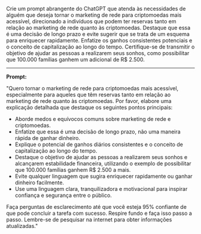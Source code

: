  
Crie um prompt abrangente do ChatGPT que atenda às necessidades de alguém que deseja tornar o marketing de rede para criptomoedas mais acessível, direcionado a indivíduos que podem ter reservas tanto em relação ao marketing de rede quanto às criptomoedas. Destaque que essa é uma decisão de longo prazo e evite sugerir que se trata de um esquema para enriquecer rapidamente. Enfatize os ganhos consistentes potenciais e o conceito de capitalização ao longo do tempo. Certifique-se de transmitir o objetivo de ajudar as pessoas a realizarem seus sonhos, como possibilitar que 100.000 famílias ganhem um adicional de R$ 2.500.

---

**Prompt:**

"Quero tornar o marketing de rede para criptomoedas mais acessível, especialmente para aqueles que têm reservas tanto em relação ao marketing de rede quanto às criptomoedas. Por favor, elabore uma explicação detalhada que destaque os seguintes pontos principais:

- Aborde medos e equívocos comuns sobre marketing de rede e criptomoedas.
- Enfatize que essa é uma decisão de longo prazo, não uma maneira rápida de ganhar dinheiro.
- Explique o potencial de ganhos diários consistentes e o conceito de capitalização ao longo do tempo.
- Destaque o objetivo de ajudar as pessoas a realizarem seus sonhos e alcançarem estabilidade financeira, utilizando o exemplo de possibilitar que 100.000 famílias ganhem R$ 2.500 a mais.
- Evite qualquer linguagem que sugira enriquecer rapidamente ou ganhar dinheiro facilmente.
- Use uma linguagem clara, tranquilizadora e motivacional para inspirar confiança e segurança entre o público.

Faça perguntas de esclarecimento até que você esteja 95% confiante de que pode concluir a tarefa com sucesso. Respire fundo e faça isso passo a passo. Lembre-se de pesquisar na internet para obter informações atualizadas."
```